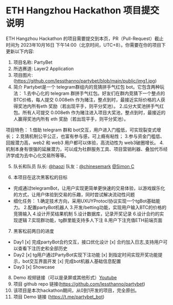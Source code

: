 # ETH Hangzhou Hackathon 项目提交说明

ETH Hangzhou Hackathon 的项目需要提交到本页，PR（Pull-Request）截止时间为 2023年10月16日 下午14:00（北京时间，UTC+8）。你需要在你的项目下更新以下内容:
1. 项目名称: PartyBet
2. 所选赛道: Layer2 Application
3. 项目图片: (https://github.com/lessthanno/partybet/blob/main/public/img1.jpg)
4. 简介
  Partybet是一个 telegram群组内的竞猜拼手气红包 bot。它包含两种玩法：
  1.去中心化的 telegram 群拼手气红包。好友们在群内竞猜下一个整点的BTC价格，每人提交 0.008eth 作为赌注，整点到时，最接近实际价格的人获得奖池内所有eth 奖励（若出现平手，则平分奖池）。
  2.瓜分大奖池拼手气红包。所有人可提交 0.008eth 作为赌注进入项目大奖池，整点到时，最接近的人赢得奖池内所有 eth 奖励（若出现平手，则平分奖池）。

  项目特色：
  1.借助 telegram 群和 bot交互，用户进入门槛低，可实现裂变式增长；
  2.竞猜机制公平公正，也富有参与感，可上瘾有粘性；
  3.参与资金门槛低、回报潜力高，web2 和 web3 用户都可以体验，高流动性为 web3破圈增长。
  4.机制本身有很强的延展潜力，可以成为社群服务工具、项目营销利器、叠加代币经济学成为去中心化交易所等等。

5. 队长和队员
  队长: [@haozi](https://github.com/lessthanno)
  队友：[@chinesemark](https://github.com/chinesemark)  [@Simon C](https://github.com/zhongyusimon)
        
6. 本项目在这次黑客松的目标
  - 完成通过telegramBot，让用户实现更简单更快速的交易体验，以游戏娱乐化的方式，让用户体验到交易的乐趣，同时尝试解决流动性问题
  - 细化任务：
    1.确定技术方向，采用UXUYProtocl协议实现一个tgBot基础能力。
    2.配置partyBot机器人
    3.开发/betting功能，实现用户输入BTC的价格的竞猜输入
    4.设计开奖结果机制
    5.设计数据库，记录开奖记录
    6.设计合约的实现逻辑
    7.实现群功能，tg群里能支持多人下注
    8.用户下注充值ETH前端页面

7. 黑客松前两日的进度
  - Day1
    [x] 完成partyBot合约交互，接口优化设计
    [x] 合约加入日志,支持用户可以查看下注历史和全部历史
  - Day2
    [x] tg用户通过PartyBot实现下注功能
    [x] 到指定时间实现开奖功能提示，bot交互界面开发
    [x] 完成bot机器人基础信息配置
  - Day3
    [x] Showcase

8. Demo 视频链接（可以是录屏或其他形式）[Youtube](https://youtu.be/EDzqivO4rlM?si=uopK32tzS_qAbEdQ)
9. 项目 github repo 链接(https://github.com/lessthanno/partybet)
10. 该项目是本次hackathon期间，从0到1开发的项目，完全原创。
11. 项目 Demo 链接 (https://t.me/partybet_bot)


